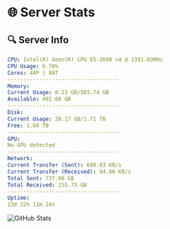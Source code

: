 # 🌐 Server Stats
## 🔍 Server Info
```yaml
CPU: Intel(R) Xeon(R) CPU E5-2699 v4 @ 1391.03MHz
CPU Usage: 6.70%
Cores: 44P | 88T
-----------------------------------
Memory:
Current Usage: 8.21 GB/503.74 GB
Available: 492.08 GB
-----------------------------------
Disk:
Current Usage: 28.17 GB/1.71 TB
Free: 1.60 TB
-----------------------------------
GPU:
No GPU detected
-----------------------------------
Network:
Current Transfer (Sent): 689.83 KB/s
Current Transfer (Received): 94.86 KB/s
Total Sent: 737.08 GB
Total Received: 155.73 GB
-----------------------------------
Uptime:
13d 22h 11m 24s
```
![GitHub Stats](https://img.shields.io/badge/Updated-2025-05-03_15:20:12-blue)